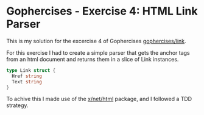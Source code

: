 # Gophercises - Exercise 4: HTML Link Parser
This is my solution for the excercise 4 of Gophercises [gophercises/link](https://github.com/gophercises/link).

For this exercise I had to create a simple parser that gets the anchor tags from an html document and returns them in a slice of Link instances.
```go
type Link struct {
  Href string
  Text string
}
```
To achive this I made use of the [x/net/html](https://pkg.go.dev/golang.org/x/net/html) package, and I followed a TDD strategy.
